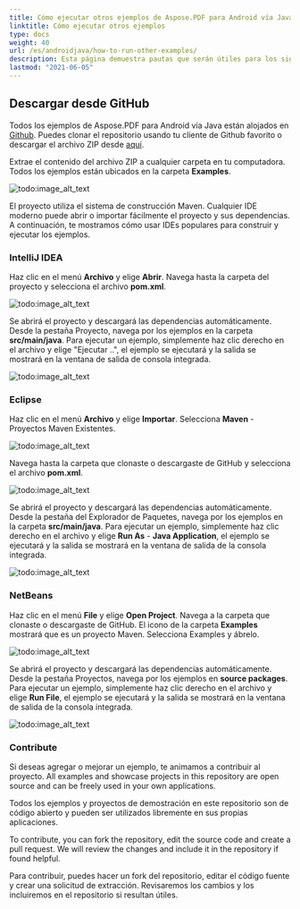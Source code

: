 ```yaml
---
title: Cómo ejecutar otros ejemplos de Aspose.PDF para Android vía Java
linktitle: Cómo ejecutar otros ejemplos
type: docs
weight: 40
url: /es/androidjava/how-to-run-other-examples/    
description: Esta página demuestra pautas que serán útiles para los siguientes requisitos antes de descargar y ejecutar los ejemplos.
lastmod: "2021-06-05"
---
```


## Descargar desde GitHub

Todos los ejemplos de Aspose.PDF para Android vía Java están alojados en [Github](https://github.com/aspose-pdf/Aspose.PDF-for-Java). Puedes clonar el repositorio usando tu cliente de Github favorito o descargar el archivo ZIP desde [aquí](https://github.com/aspose-pdf/Aspose.PDF-for-Java/archive/master.zip).

Extrae el contenido del archivo ZIP a cualquier carpeta en tu computadora. Todos los ejemplos están ubicados en la carpeta **Examples**.

![todo:image_alt_text](how-to-run-the-examples_1.png)

El proyecto utiliza el sistema de construcción Maven.
 Cualquier IDE moderno puede abrir o importar fácilmente el proyecto y sus dependencias. A continuación, te mostramos cómo usar IDEs populares para construir y ejecutar los ejemplos.

### IntelliJ IDEA

Haz clic en el menú **Archivo** y elige **Abrir**. Navega hasta la carpeta del proyecto y selecciona el archivo **pom.xml**.

![todo:image_alt_text](how-to-run-the-examples_2.png)

Se abrirá el proyecto y descargará las dependencias automáticamente. Desde la pestaña Proyecto, navega por los ejemplos en la carpeta **src/main/java**. Para ejecutar un ejemplo, simplemente haz clic derecho en el archivo y elige "Ejecutar ..", el ejemplo se ejecutará y la salida se mostrará en la ventana de salida de consola integrada.

![todo:image_alt_text](how-to-run-the-examples_3.png)

### Eclipse

Haz clic en el menú **Archivo** y elige **Importar**. Selecciona **Maven** - Proyectos Maven Existentes.

![todo:image_alt_text](how-to-run-the-examples_4.png)

Navega hasta la carpeta que clonaste o descargaste de GitHub y selecciona el archivo **pom.xml**.

![todo:image_alt_text](how-to-run-the-examples_5.png)

Se abrirá el proyecto y descargará las dependencias automáticamente. Desde la pestaña del Explorador de Paquetes, navega por los ejemplos en la carpeta **src/main/java**. Para ejecutar un ejemplo, simplemente haz clic derecho en el archivo y elige **Run As** - **Java Application**, el ejemplo se ejecutará y la salida se mostrará en la ventana de salida de la consola integrada.

![todo:image_alt_text](how-to-run-the-examples_6.png)

### NetBeans

Haz clic en el menú **File** y elige **Open Project**. Navega a la carpeta que clonaste o descargaste de GitHub. El icono de la carpeta **Examples** mostrará que es un proyecto Maven. Selecciona Examples y ábrelo.

![todo:image_alt_text](how-to-run-the-examples_7.png)

Se abrirá el proyecto y descargará las dependencias automáticamente. Desde la pestaña Proyectos, navega por los ejemplos en **source packages**. Para ejecutar un ejemplo, simplemente haz clic derecho en el archivo y elige **Run File**, el ejemplo se ejecutará y la salida se mostrará en la ventana de salida de la consola integrada.

![todo:image_alt_text](how-to-run-the-examples_8.png)

### Contribute

Si deseas agregar o mejorar un ejemplo, te animamos a contribuir al proyecto. All examples and showcase projects in this repository are open source and can be freely used in your own applications.

Todos los ejemplos y proyectos de demostración en este repositorio son de código abierto y pueden ser utilizados libremente en sus propias aplicaciones.

To contribute, you can fork the repository, edit the source code and create a pull request. We will review the changes and include it in the repository if found helpful.

Para contribuir, puedes hacer un fork del repositorio, editar el código fuente y crear una solicitud de extracción. Revisaremos los cambios y los incluiremos en el repositorio si resultan útiles.